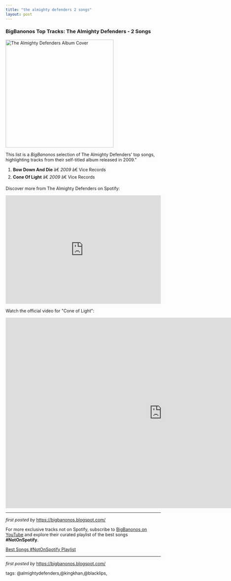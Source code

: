 ```yaml
---
title: "the almighty defenders 2 songs"
layout: post
---
```

<h3>BigBanonos Top Tracks: The Almighty Defenders - 2 Songs</h3>
<div class="separator"> <a href="https://freemusicarchive.org/image/?file=images%2Fartists%2FAlmighty_Defenders_-_20100607132254307.jpg&width=290&height=290&type=artist" > <img alt="The Almighty Defenders Album Cover" border="0" height="350" src="https://freemusicarchive.org/image/?file=images%2Fartists%2FAlmighty_Defenders_-_20100607132254307.jpg&width=290&height=290&type=artist" /> </a>
</div> <p>This list is a <em>BigBanonos</em> selection of The Almighty Defenders' top songs, highlighting tracks from their self-titled album released in 2009."</p> <ol> <li><strong>Bow Down And Die</strong> â€ <em>2009</em> â€ Vice Records</li> <li><strong>Cone Of Light</strong> â€ <em>2009</em> â€ Vice Records</li>
</ol> <p>Discover more from The Almighty Defenders on Spotify:</p>
<iframe src="https://open.spotify.com/embed/playlist/7Bj7NYFGB5xS7MCNP1dDzD?utm_source=generator" width="100%" height="352" frameBorder="0" allowfullscreen="" allow="autoplay; clipboard-write; encrypted-media; fullscreen; picture-in-picture" loading="lazy"></iframe> <p>Watch the official video for "Cone of Light":</p>
<iframe width="1013" height="618" src="https://www.youtube.com/embed/XKUgHEy45ec" title="The Almighty Defenders - Cone of Light" frameborder="0" allow="accelerometer; autoplay; clipboard-write; encrypted-media; gyroscope; picture-in-picture; web-share" referrerpolicy="strict-origin-when-cross-origin" allowfullscreen></iframe> <hr />
<p><em>first posted by</em> <a href="https://bigbanonos.blogspot.com/" rel="noopener" target="_new">https://bigbanonos.blogspot.com/</a></p>


<!--Subscribe and Playlist Links-->
<div>
    <p>For more exclusive tracks not on Spotify, subscribe to <a href="https://www.youtube.com/@BigBanonos" target="_blank">BigBanonos on YouTube</a> and explore their curated playlist of the best songs <strong>#NotOnSpotify</strong>.</p>
    <p><a href="https://www.youtube.com/playlist?list=PLtuNtuTatqI0kFahUCbtbfenC_ET5O_tr" target="_blank">Best Songs #NotOnSpotify Playlist<br /></a></p></div>

<hr />

<p><em>first posted by</em> <a href="https://bigbanonos.blogspot.com/" rel="noopener" target="_new">https://bigbanonos.blogspot.com/</a></p>

<p>tags: @almightydefenders,@kingkhan,@blacklips,</p>
